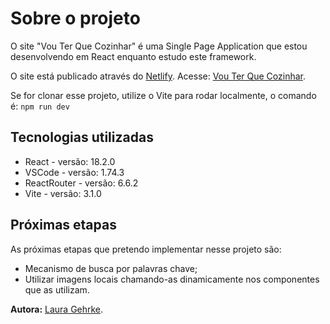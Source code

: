 # Sobre o projeto
O site "Vou Ter Que Cozinhar" é uma Single Page Application que estou desenvolvendo em React enquanto estudo este framework.

O site está publicado através do [Netlify](https://www.netlify.com/). Acesse: [Vou Ter Que Cozinhar](https://main--glistening-sunshine-fc761c.netlify.app/).

Se for clonar esse projeto, utilize o Vite para rodar localmente, o comando é: `npm run dev`

## Tecnologias utilizadas
* React - versão: 18.2.0 
* VSCode - versão: 1.74.3
* ReactRouter - versão: 6.6.2
* Vite - versão: 3.1.0

## Próximas etapas
As próximas etapas que pretendo implementar nesse projeto são:  
* Mecanismo de busca por palavras chave;
* Utilizar imagens locais chamando-as dinamicamente nos componentes que as utilizam.

**Autora:** [Laura Gehrke](https://www.linkedin.com/in/laura-gehrke-78640b16b/).